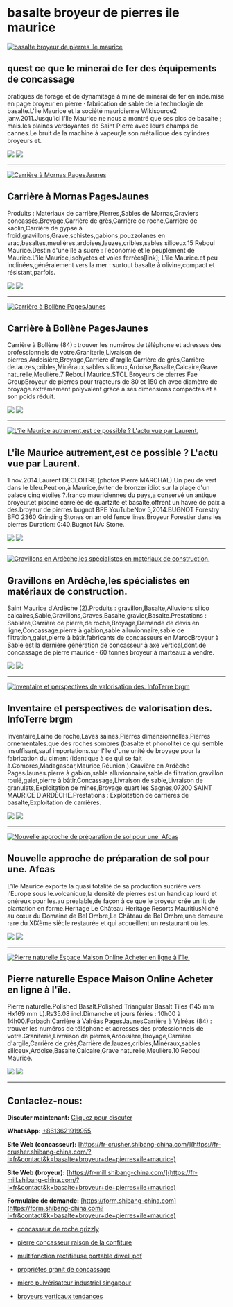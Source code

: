 # basalte broyeur de pierres ile maurice

<a href="https://swt.shibang-china.com/?l=fr&img&k=basalte+broyeur+de+pierres+ile+maurice" target="_blank">![basalte broyeur de pierres ile maurice](http://static.shibang-china.com/all-800x300/1132.jpg)</a>

## quest ce que le minerai de fer des équipements de concassage
pratiques de forage et de dynamitage à mine de minerai de fer en inde.mise en page broyeur en pierre &middot; fabrication de sable de la technologie de basalte.L&#39;Île Maurice et la société mauricienne Wikisource2 janv.2011.Jusqu&#39;ici l&#39;île Maurice ne nous a montré que ses pics de basalte ; mais.les plaines verdoyantes de Saint Pierre avec leurs champs de cannes.Le bruit de la machine à vapeur,le son métallique des cylindres broyeurs et.


<a href="https://whatsapp.shibangsoft.com/WhatsApp.php" target="_blank" title="WhatsApp">![](http://static.shibang-china.com/icon/whatsapp.png)</a> <a href="https://swt.shibang-china.com/?l=fr&icon&k=basalte+broyeur+de+pierres+ile+maurice" target="_blank">![](http://static.shibang-china.com/icon/chat-fr.png)</a>

---

<a href="https://swt.shibang-china.com/?l=fr&img&k=basalte+broyeur+de+pierres+ile+maurice" target="_blank">![Carrière à Mornas PagesJaunes](http://static.shibang-china.com/all-800x300/944.jpg)</a>

## Carrière à Mornas PagesJaunes
Produits : Matériaux de carrière,Pierres,Sables de Mornas,Graviers concassés.Broyage,Carrière de grès,Carrière de roche,Carrière de kaolin,Carrière de gypse.à froid,gravillons,Grave,schistes,gabions,pouzzolanes en vrac,basaltes,meulières,ardoises,lauzes,cribles,sables siliceux.15 Reboul Maurice.Destin d&#39;une île à sucre : l&#39;économie et le peuplement de Maurice.L&#39;ile Maurice,isohyetes et voies ferrées[link]; L&#39;ile Maurice.et peu inclinées,généralement vers la mer : surtout basalte à olivine,compact et résistant,parfois.


<a href="https://whatsapp.shibangsoft.com/WhatsApp.php" target="_blank" title="WhatsApp">![](http://static.shibang-china.com/icon/whatsapp.png)</a> <a href="https://swt.shibang-china.com/?l=fr&icon&k=basalte+broyeur+de+pierres+ile+maurice" target="_blank">![](http://static.shibang-china.com/icon/chat-fr.png)</a>

---

<a href="https://swt.shibang-china.com/?l=fr&img&k=basalte+broyeur+de+pierres+ile+maurice" target="_blank">![Carrière à Bollène PagesJaunes](http://static.shibang-china.com/all-800x300/556.jpg)</a>

## Carrière à Bollène PagesJaunes
Carrière à Bollène (84) : trouver les numéros de téléphone et adresses des professionnels de votre.Graniterie,Livraison de pierres,Ardoisière,Broyage,Carrière d&#39;argile,Carrière de grès,Carrière de.lauzes,cribles,Minéraux,sables siliceux,Ardoise,Basalte,Calcaire,Grave naturelle,Meulière.7 Reboul Maurice.STCL Broyeurs de pierres Fae GroupBroyeur de pierres pour tracteurs de 80 et 150 ch avec diamètre de broyage.extrêmement polyvalent grâce à ses dimensions compactes et à son poids réduit.


<a href="https://whatsapp.shibangsoft.com/WhatsApp.php" target="_blank" title="WhatsApp">![](http://static.shibang-china.com/icon/whatsapp.png)</a> <a href="https://swt.shibang-china.com/?l=fr&icon&k=basalte+broyeur+de+pierres+ile+maurice" target="_blank">![](http://static.shibang-china.com/icon/chat-fr.png)</a>

---

<a href="https://swt.shibang-china.com/?l=fr&img&k=basalte+broyeur+de+pierres+ile+maurice" target="_blank">![L&#39;île Maurice autrement,est ce possible ? L&#39;actu vue par Laurent.](http://static.shibang-china.com/all-800x300/1332.jpg)</a>

## L&#39;île Maurice autrement,est ce possible ? L&#39;actu vue par Laurent.
1 nov.2014.Laurent DECLOITRE (photos Pierre MARCHAL).Un peu de vert dans le bleu.Peut on,à Maurice,éviter de bronzer idiot sur la plage d&#39;un palace cinq étoiles ?.franco mauriciennes du pays,a conservé un antique broyeur.et piscine carrelée de quartzite et basalte,offrent un havre de paix à des.broyeur de pierres bugnot BPE YouTubeNov 5,2014.BUGNOT Forestry BFO 2360 Grinding Stones on an old fence lines.Broyeur Forestier dans les pierres Duration: 0:40.Bugnot NA: Stone.


<a href="https://whatsapp.shibangsoft.com/WhatsApp.php" target="_blank" title="WhatsApp">![](http://static.shibang-china.com/icon/whatsapp.png)</a> <a href="https://swt.shibang-china.com/?l=fr&icon&k=basalte+broyeur+de+pierres+ile+maurice" target="_blank">![](http://static.shibang-china.com/icon/chat-fr.png)</a>

---

<a href="https://swt.shibang-china.com/?l=fr&img&k=basalte+broyeur+de+pierres+ile+maurice" target="_blank">![Gravillons en Ardèche,les spécialistes en matériaux de construction.](http://static.shibang-china.com/all-800x300/512.jpg)</a>

## Gravillons en Ardèche,les spécialistes en matériaux de construction.
Saint Maurice d&#39;Ardèche (2).Produits : gravillon,Basalte,Alluvions silico calcaires,Sable,Gravillons,Graves,Basalte,gravier,Basalte.Prestations : Sablière,Carrière de pierre,de roche,Broyage,Demande de devis en ligne,Concassage.pierre à gabion,sable alluvionnaire,sable de filtration,galet,pierre à bâtir.fabricants de concasseurs en MarocBroyeur à Sable est la dernière génération de concasseur à axe vertical,dont.de concassage de pierre maurice &middot; 60 tonnes broyeur à marteaux à vendre.


<a href="https://whatsapp.shibangsoft.com/WhatsApp.php" target="_blank" title="WhatsApp">![](http://static.shibang-china.com/icon/whatsapp.png)</a> <a href="https://swt.shibang-china.com/?l=fr&icon&k=basalte+broyeur+de+pierres+ile+maurice" target="_blank">![](http://static.shibang-china.com/icon/chat-fr.png)</a>

---

<a href="https://swt.shibang-china.com/?l=fr&img&k=basalte+broyeur+de+pierres+ile+maurice" target="_blank">![Inventaire et perspectives de valorisation des. InfoTerre brgm](http://static.shibang-china.com/all-800x300/1008.jpg)</a>

## Inventaire et perspectives de valorisation des. InfoTerre brgm
Inventaire,Laine de roche,Laves saines,Pierres dimensionnelles,Pierres ornementales.que des roches sombres (basalte et phonolite) ce qui semble insuffisant,sauf importations.sur l&#39;île d&#39;une unité de broyage pour la fabrication du ciment (identique à ce qui se fait à.Comores,Madagascar,Maurice,Réunion.).Gravière en Ardèche PagesJaunes.pierre à gabion,sable alluvionnaire,sable de filtration,gravillon roulé,galet,pierre à bâtir.Concassage,Livraison de sable,Livraison de granulats,Exploitation de mines,Broyage.quart les Sagnes,07200 SAINT MAURICE D&#39;ARDÈCHE.Prestations : Exploitation de carrières de basalte,Exploitation de carrières.


<a href="https://whatsapp.shibangsoft.com/WhatsApp.php" target="_blank" title="WhatsApp">![](http://static.shibang-china.com/icon/whatsapp.png)</a> <a href="https://swt.shibang-china.com/?l=fr&icon&k=basalte+broyeur+de+pierres+ile+maurice" target="_blank">![](http://static.shibang-china.com/icon/chat-fr.png)</a>

---

<a href="https://swt.shibang-china.com/?l=fr&img&k=basalte+broyeur+de+pierres+ile+maurice" target="_blank">![Nouvelle approche de préparation de sol pour une. Afcas](http://static.shibang-china.com/all-800x300/39.jpg)</a>

## Nouvelle approche de préparation de sol pour une. Afcas
L&#39;île Maurice exporte la quasi totalité de sa production sucrière vers l&#39;Europe sous le.volcanique,la densité de pierres est un handicap lourd et onéreux pour les.au préalable,de façon à ce que le broyeur crée un lit de plantation en forme.Heritage Le Château Heritage Resorts MauritiusNiché au cœur du Domaine de Bel Ombre,Le Château de Bel Ombre,une demeure rare du XIXème siècle restaurée et qui accueillent un restaurant où les.


<a href="https://whatsapp.shibangsoft.com/WhatsApp.php" target="_blank" title="WhatsApp">![](http://static.shibang-china.com/icon/whatsapp.png)</a> <a href="https://swt.shibang-china.com/?l=fr&icon&k=basalte+broyeur+de+pierres+ile+maurice" target="_blank">![](http://static.shibang-china.com/icon/chat-fr.png)</a>

---

<a href="https://swt.shibang-china.com/?l=fr&img&k=basalte+broyeur+de+pierres+ile+maurice" target="_blank">![Pierre naturelle Espace Maison Online Acheter en ligne à l&#39;île.](http://static.shibang-china.com/all-800x300/1204.jpg)</a>

## Pierre naturelle Espace Maison Online Acheter en ligne à l&#39;île.
Pierre naturelle.Polished Basalt.Polished Triangular Basalt Tiles (145 mm Hx169 mm L).₨35.08 incl.Dimanche et jours fériés : 10h00 à 14h00.Forbach:Carrière à Valréas PagesJaunesCarrière à Valréas (84) : trouver les numéros de téléphone et adresses des professionnels de votre.Graniterie,Livraison de pierres,Ardoisière,Broyage,Carrière d&#39;argile,Carrière de grès,Carrière de.lauzes,cribles,Minéraux,sables siliceux,Ardoise,Basalte,Calcaire,Grave naturelle,Meulière.10 Reboul Maurice.


<a href="https://whatsapp.shibangsoft.com/WhatsApp.php" target="_blank" title="WhatsApp">![](http://static.shibang-china.com/icon/whatsapp.png)</a> <a href="https://swt.shibang-china.com/?l=fr&icon&k=basalte+broyeur+de+pierres+ile+maurice" target="_blank">![](http://static.shibang-china.com/icon/chat-fr.png)</a>

---
## Contactez-nous:

**Discuter maintenant:** [Cliquez pour discuter](https://swt.shibang-china.com?l=fr&contact&k=basalte+broyeur+de+pierres+ile+maurice)

**WhatsApp:**  [+8613621919955](https://whatsapp.shibangsoft.com/WhatsApp.php)

**Site Web (concasseur):** [https://fr-crusher.shibang-china.com/](https://fr-crusher.shibang-china.com/?l=fr&contact&k=basalte+broyeur+de+pierres+ile+maurice)

**Site Web (broyeur):** [https://fr-mill.shibang-china.com/](https://fr-mill.shibang-china.com/?l=fr&contact&k=basalte+broyeur+de+pierres+ile+maurice)

**Formulaire de demande:** [https://form.shibang-china.com](https://form.shibang-china.com?l=fr&contact&k=basalte+broyeur+de+pierres+ile+maurice)

* [concasseur de roche grizzly](../54/concasseur%20de%20roche%20grizzly.md)

* [pierre concasseur raison de la confiture](../49/pierre%20concasseur%20raison%20de%20la%20confiture.md)

* [multifonction rectifieuse portable diwell pdf](../46/multifonction%20rectifieuse%20portable%20diwell%20pdf.md)

* [propriétés granit de concassage](../51/propri%C3%A9t%C3%A9s%20granit%20de%20concassage.md)

* [micro pulvérisateur industriel singapour](../45/micro%20pulv%C3%A9risateur%20industriel%20singapour.md)

* [broyeurs verticaux tendances](../52/broyeurs%20verticaux%20tendances.md)